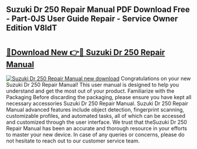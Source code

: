 ## Suzuki Dr 250 Repair Manual PDF Download Free - Part-0JS User Guide Repair - Service Owner Edition V8ldT

# <h2><a href="http://bc62639.oget.top/?id=Suzuki+Dr+250+Repair+Manual">🔗Download New 👉🔴 Suzuki Dr 250 Repair Manual</a></h2>

[![Suzuki Dr 250 Repair Manual new download](https://i.imgur.com/5g1atiW.png)](http://bc62639.oget.top/?id=Suzuki+Dr+250+Repair+Manual)
Congratulations on your new Suzuki Dr 250 Repair Manual! This user manual is designed to help you understand and get the most out of your product. Familiarize with the Packaging Before discarding the packaging, please ensure you have kept all necessary accessories Suzuki Dr 250 Repair Manual. Suzuki Dr 250 Repair Manual advanced features include object detection, fingerprint scanning, customizable profiles, and automated tasks, all of which can be accessed and customized through the user interface. We trust that theSuzuki Dr 250 Repair Manual has been an accurate and thorough resource in your efforts to master your new device. In case of any queries or concerns, please do not hesitate to reach out to our customer service team.
